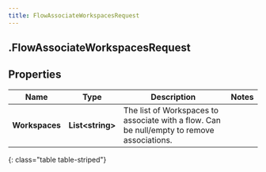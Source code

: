 ```yaml
---
title: FlowAssociateWorkspacesRequest
---
```

## .FlowAssociateWorkspacesRequest

## Properties

|Name | Type | Description | Notes|
|------------ | ------------- | ------------- | -------------|
| **Workspaces** | **List&lt;string&gt;** | The list of Workspaces to associate with a flow.  Can be null/empty to remove associations. | |
{: class="table table-striped"}


